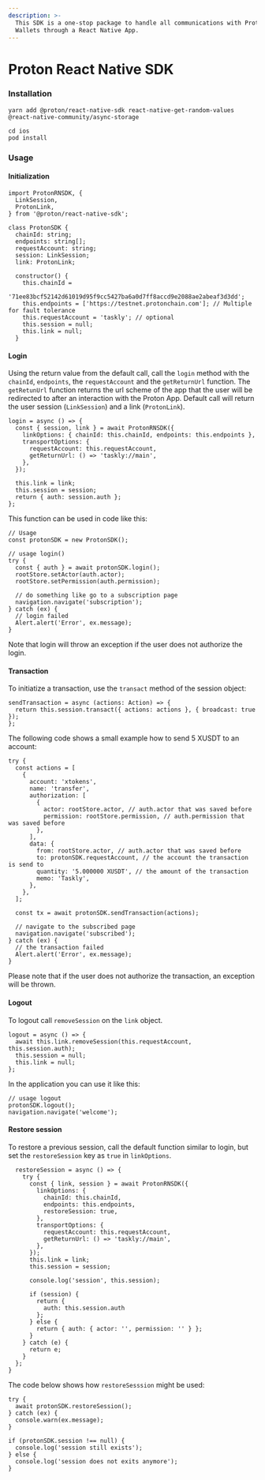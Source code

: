 ```yaml
---
description: >-
  This SDK is a one-stop package to handle all communications with Proton
  Wallets through a React Native App.
---
```


# Proton React Native SDK



### Installation

```
yarn add @proton/react-native-sdk react-native-get-random-values @react-native-community/async-storage

cd ios
pod install
```

### Usage

#### Initialization

```
import ProtonRNSDK, {
  LinkSession,
  ProtonLink,
} from '@proton/react-native-sdk';

class ProtonSDK {
  chainId: string;
  endpoints: string[];
  requestAccount: string;
  session: LinkSession;
  link: ProtonLink;

  constructor() {
    this.chainId =
      '71ee83bcf52142d61019d95f9cc5427ba6a0d7ff8accd9e2088ae2abeaf3d3dd';
    this.endpoints = ['https://testnet.protonchain.com']; // Multiple for fault tolerance
    this.requestAccount = 'taskly'; // optional
    this.session = null;
    this.link = null;
  }
```

#### Login

Using the return value from the default call, call the `login` method with the `chainId`, `endpoints`, the `requestAccount` and the `getReturnUrl` function. The `getRetunUrl` function returns the url scheme of the app that the user will be redirected to after an interaction with the Proton App. Default call will return the user session (`LinkSession`) and a link (`ProtonLink`).

```
login = async () => {
  const { session, link } = await ProtonRNSDK({
    linkOptions: { chainId: this.chainId, endpoints: this.endpoints },
    transportOptions: {
      requestAccount: this.requestAccount,
      getReturnUrl: () => 'taskly://main',
    },
  });

  this.link = link;
  this.session = session;
  return { auth: session.auth };
};
```

This function can be used in code like this:

```
// Usage
const protonSDK = new ProtonSDK();

// usage login()
try {
  const { auth } = await protonSDK.login();
  rootStore.setActor(auth.actor);
  rootStore.setPermission(auth.permission);

  // do something like go to a subscription page
  navigation.navigate('subscription');
} catch (ex) {
  // login failed
  Alert.alert('Error', ex.message);
}
```

Note that login will throw an exception if the user does not authorize the login.

#### Transaction

To initiatize a transaction, use the `transact` method of the session object:

```
sendTransaction = async (actions: Action) => {
  return this.session.transact({ actions: actions }, { broadcast: true });
};
```

The following code shows a small example how to send 5 XUSDT to an account:

```
try {
  const actions = [
    {
      account: 'xtokens',
      name: 'transfer',
      authorization: [
        {
          actor: rootStore.actor, // auth.actor that was saved before
          permission: rootStore.permission, // auth.permission that was saved before
        },
      ],
      data: {
        from: rootStore.actor, // auth.actor that was saved before
        to: protonSDK.requestAccount, // the account the transaction is send to
        quantity: '5.000000 XUSDT', // the amount of the transaction
        memo: 'Taskly',
      },
    },
  ];

  const tx = await protonSDK.sendTransaction(actions);

  // navigate to the subscribed page
  navigation.navigate('subscribed');
} catch (ex) {
  // the transaction failed
  Alert.alert('Error', ex.message);
}
```

Please note that if the user does not authorize the transaction, an exception will be thrown.

#### Logout

To logout call `removeSession` on the `link` object.

```
logout = async () => {
  await this.link.removeSession(this.requestAccount, this.session.auth);
  this.session = null;
  this.link = null;
};
```

In the application you can use it like this:

```
// usage logout
protonSDK.logout();
navigation.navigate('welcome');
```

#### Restore session

To restore a previous session, call the default function similar to login, but set the `restoreSession` key as `true` in `linkOptions`.

```
  restoreSession = async () => {
    try {
      const { link, session } = await ProtonRNSDK({
        linkOptions: {
          chainId: this.chainId,
          endpoints: this.endpoints,
          restoreSession: true,
        },
        transportOptions: {
          requestAccount: this.requestAccount,
          getReturnUrl: () => 'taskly://main',
        },
      });
      this.link = link;
      this.session = session;

      console.log('session', this.session);

      if (session) {
        return {
          auth: this.session.auth
        };
      } else {
        return { auth: { actor: '', permission: '' } };
      }
    } catch (e) {
      return e;
    }
  };
}
```

The code below shows how `restoreSesssion` might be used:

```
try {
  await protonSDK.restoreSession();
} catch (ex) {
  console.warn(ex.message);
}

if (protonSDK.session !== null) {
  console.log('session still exists');
} else {
  console.log('session does not exits anymore');
}
```
